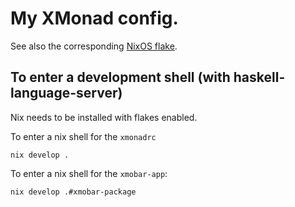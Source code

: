 # My XMonad config.

See also the corresponding [NixOS flake](https://github.com/MrcJkb/nixfiles/blob/master/flake.nix).

## To enter a development shell (with haskell-language-server)

Nix needs to be installed with flakes enabled.

To enter a nix shell for the `xmonadrc`

```
nix develop .
```

To enter a nix shell for the `xmobar-app`:

```
nix develop .#xmobar-package
```
